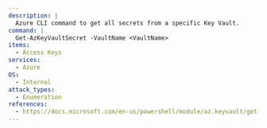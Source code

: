 ```yaml
---
description: |
  Azure CLI command to get all secrets from a specific Key Vault.
command: |
  Get-AzKeyVaultSecret -VaultName <VaultName>
items:
  - Access Keys
services:
  - Azure
OS:
  - Internal
attack_types:
  - Enumeration
references:
  - https://docs.microsoft.com/en-us/powershell/module/az.keyvault/get-azkeyvaultsecret
---
```

